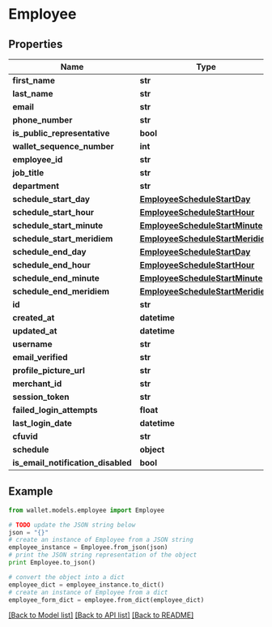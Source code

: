 # Employee


## Properties

Name | Type | Description | Notes
------------ | ------------- | ------------- | -------------
**first_name** | **str** |  | 
**last_name** | **str** |  | 
**email** | **str** |  | 
**phone_number** | **str** |  | 
**is_public_representative** | **bool** |  | 
**wallet_sequence_number** | **int** |  | 
**employee_id** | **str** |  | 
**job_title** | **str** |  | 
**department** | **str** |  | 
**schedule_start_day** | [**EmployeeScheduleStartDay**](EmployeeScheduleStartDay.md) |  | [optional] 
**schedule_start_hour** | [**EmployeeScheduleStartHour**](EmployeeScheduleStartHour.md) |  | [optional] 
**schedule_start_minute** | [**EmployeeScheduleStartMinute**](EmployeeScheduleStartMinute.md) |  | [optional] 
**schedule_start_meridiem** | [**EmployeeScheduleStartMeridiem**](EmployeeScheduleStartMeridiem.md) |  | [optional] 
**schedule_end_day** | [**EmployeeScheduleStartDay**](EmployeeScheduleStartDay.md) |  | [optional] 
**schedule_end_hour** | [**EmployeeScheduleStartHour**](EmployeeScheduleStartHour.md) |  | [optional] 
**schedule_end_minute** | [**EmployeeScheduleStartMinute**](EmployeeScheduleStartMinute.md) |  | [optional] 
**schedule_end_meridiem** | [**EmployeeScheduleStartMeridiem**](EmployeeScheduleStartMeridiem.md) |  | [optional] 
**id** | **str** |  | 
**created_at** | **datetime** |  | 
**updated_at** | **datetime** |  | 
**username** | **str** |  | 
**email_verified** | **str** |  | 
**profile_picture_url** | **str** |  | 
**merchant_id** | **str** |  | 
**session_token** | **str** |  | 
**failed_login_attempts** | **float** |  | [optional] 
**last_login_date** | **datetime** |  | [optional] 
**cfuvid** | **str** |  | [optional] 
**schedule** | **object** |  | [optional] 
**is_email_notification_disabled** | **bool** |  | [optional] 

## Example

```python
from wallet.models.employee import Employee

# TODO update the JSON string below
json = "{}"
# create an instance of Employee from a JSON string
employee_instance = Employee.from_json(json)
# print the JSON string representation of the object
print Employee.to_json()

# convert the object into a dict
employee_dict = employee_instance.to_dict()
# create an instance of Employee from a dict
employee_form_dict = employee.from_dict(employee_dict)
```
[[Back to Model list]](../README.md#documentation-for-models) [[Back to API list]](../README.md#documentation-for-api-endpoints) [[Back to README]](../README.md)


